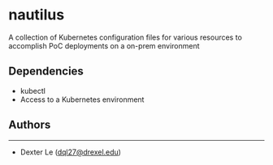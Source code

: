 # nautilus
A collection of Kubernetes configuration files for various resources to accomplish PoC deployments on a on-prem environment

## Dependencies
* kubectl
* Access to a Kubernetes environment

## Authors
-------
* Dexter Le (dql27@drexel.edu)

